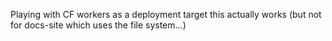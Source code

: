 Playing with CF workers as a deployment target
this actually works (but not for docs-site which uses the file system...)
